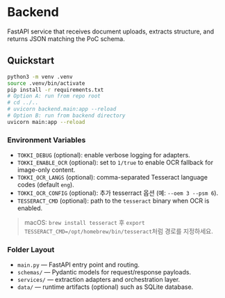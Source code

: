 # Backend

FastAPI service that receives document uploads, extracts structure, and returns JSON matching the PoC schema.

## Quickstart

```bash
python3 -m venv .venv
source .venv/bin/activate
pip install -r requirements.txt
# Option A: run from repo root
# cd ../..
# uvicorn backend.main:app --reload
# Option B: run from backend directory
uvicorn main:app --reload
```

### Environment Variables
- `TOKKI_DEBUG` (optional): enable verbose logging for adapters.
- `TOKKI_ENABLE_OCR` (optional): set to `1/true` to enable OCR fallback for image-only content.
- `TOKKI_OCR_LANGS` (optional): comma-separated Tesseract language codes (default `eng`).
- `TOKKI_OCR_CONFIG` (optional): 추가 tesserract 옵션 (예: `--oem 3 --psm 6`).
- `TESSERACT_CMD` (optional): path to the `tesseract` binary when OCR is enabled.

> macOS: `brew install tesseract` 후 `export TESSERACT_CMD=/opt/homebrew/bin/tesseract`처럼 경로를 지정하세요.

### Folder Layout
- `main.py` — FastAPI entry point and routing.
- `schemas/` — Pydantic models for request/response payloads.
- `services/` — extraction adapters and orchestration layer.
- `data/` — runtime artifacts (optional) such as SQLite database.
